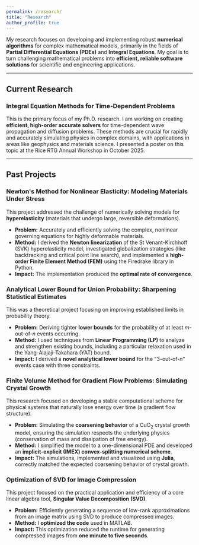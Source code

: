 ```yaml
---
permalink: /research/
title: "Research"
author_profile: true
---
```


My research focuses on developing and implementing robust **numerical algorithms** for complex mathematical models, primarily in the fields of **Partial Differential Equations (PDEs)** and **Integral Equations**. My goal is to turn challenging mathematical problems into **efficient, reliable software solutions** for scientific and engineering applications.

---

## Current Research

### Integral Equation Methods for Time-Dependent Problems

This is the primary focus of my Ph.D. research. I am working on creating **efficient, high-order accurate solvers** for time-dependent wave propagation and diffusion problems. These methods are crucial for rapidly and accurately simulating physics in complex domains, with applications in areas like geophysics and materials science. I presented a poster on this topic at the Rice RTG Annual Workshop in October 2025.

---

## Past Projects

### Newton's Method for Nonlinear Elasticity: Modeling Materials Under Stress

This project addressed the challenge of numerically solving models for **hyperelasticity** (materials that undergo large, reversible deformations).

* **Problem:** Accurately and efficiently solving the complex, nonlinear governing equations for highly deformable materials.
* **Method:** I derived the **Newton linearization** of the St Venant-Kirchhoff (SVK) hyperelasticity model, investigated globalization strategies (like backtracking and critical point line search), and implemented a **high-order Finite Element Method (FEM)** using the Firedrake library in Python.
* **Impact:** The implementation produced the **optimal rate of convergence**.

### Analytical Lower Bound for Union Probability: Sharpening Statistical Estimates

This was a theoretical project focusing on improving established limits in probability theory.

* **Problem:** Deriving tighter **lower bounds** for the probability of at least $m$-out-of-$n$ events occurring.
* **Method:** I used techniques from **Linear Programming (LP)** to analyze and strengthen existing bounds, including a particular relaxation used in the Yang-Alajaji-Takahara (YAT) bound.
* **Impact:** I derived a **novel analytical lower bound** for the "3-out-of-$n$" events case with three constraints.

### Finite Volume Method for Gradient Flow Problems: Simulating Crystal Growth

This research focused on developing a stable computational scheme for physical systems that naturally lose energy over time (a gradient flow structure).

* **Problem:** Simulating the **coarsening behavior** of a $\text{CuO}_2$ crystal growth model, ensuring the simulation respects the underlying physics (conservation of mass and dissipation of free energy).
* **Method:** I simplified the model to a one-dimensional PDE and developed an **implicit-explicit (IMEX) convex-splitting numerical scheme**.
* **Impact:** The simulations, implemented and visualized using **Julia**, correctly matched the expected coarsening behavior of crystal growth.

### Optimization of SVD for Image Compression

This project focused on the practical application and efficiency of a core linear algebra tool, **Singular Value Decomposition (SVD)**.

* **Problem:** Efficiently generating a sequence of low-rank approximations from an image matrix using SVD to produce compressed images.
* **Method:** I **optimized the code** used in MATLAB.
* **Impact:** This optimization reduced the runtime for generating compressed images from **one minute to five seconds**.